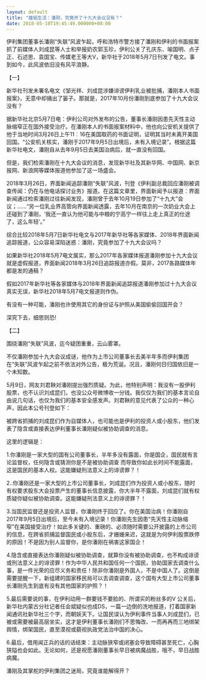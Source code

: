 ```yaml
---
layout: default
title: "雄韬生活：潘刚，究竟开了十九大会议没有？"
date: 2018-05-10T19:45:49.000000+08:00
---
```


伊利集团董事长潘刚“失联”风波乍起，呼和浩特市警方接了潘刚和伊利的书面报案抓了前媒体人刘成昆等人士和举报奶农郭玉珍，伊利公关了孔庆东、喻国明、点子正、石述思、袁国宝、传媒老王等大V，新华社于2018年5月7日刊发了电文。事到如今，此风波依旧没有风平浪静。

【一】

新华社刊发未署名电文《邹光祥、刘成昆涉嫌诽谤伊利乳业被批捕，潘刚本人书面报案》，无意中却捅出了篓子。那就是，2017年10月份潘刚到底参加了十九大会议没有？

据新华社北京5月7日电：伊利公司对外发布的公告，董事长潘刚因患先天性主动脉缩窄正在国外接受治疗。在潘刚本人的书面报案材料中，他也向公安机关提供了他于当地时间3月26日上午11︰16在美国取药的书面证明，证明其当时未离开美国回国。“公安机关核实，潘刚于2017年9月5日出境后，未有入境记录”。根据这篇新华社电文，潘刚自从去年9月5日去美国治病后，就一直没有回国。

但是，我们检索潘刚在十九大会议的消息，发现新华社及其新华网、中国网、新京报网、新浪网等媒体报道他参加了这一场盛会。

2018年3月26日，界面新闻追踪潘刚“失联”风波，刊登《伊利副总裁回应潘刚被调查传闻：仍在与他电话探讨业务》报道。在这篇文章里，界面新闻予以报道：界面新闻通过检索潘刚过往新闻发现，潘刚曾于去年10月19日参加了“十九大”会议；……“另一位乳业界高管向界面新闻透露，去年10月在南京的一次奶业大会上还碰到了潘刚，‘我还一直认为他可能与中粮的宁高宁一样往上走上真正的仕途了，这么年轻’。”

综合比较2018年5月7日新华社电文与2017年新华社等各家媒体、2018年界面新闻追踪报道，公众容易深陷迷惑：潘刚，究竟参加了十九大会议吗？

如果新华社2018年5月7电文属实，那么2017年各家媒体报道潘刚参加十九大会议就是虚假报道，界面新闻2018年3月26日追踪报道亦假。莫非，2017各路媒体年都是发的通稿？

假如2017年新华社等各家媒体与2018年界面新闻追踪报道潘刚参加过十九大会议真实无误，新华社2018年5月7电文报道则作伪。

有没有一种可能，潘刚也许使用其它的身份证与护照从美国偷偷回国开会？

深究下去，细思则恐!

【二】

围绕潘刚“失联”风波，迄今疑团重重，云山雾罩。

不仅潘刚参加十九大会议成谜，他作为上市公司董事长去美半年多而伊利集团在“失联”风波乍起之前不依法对外公告，极为荒诞。况且，潘刚何日归国依旧是一个未知数。

5月9日，网友刘君鞅对潘刚提出强烈质疑。为此，他特别声明：我没有一股伊利股票，也不认识刘成昆们，也没公众号微博收一分钱。我仅仅为我们的基本言论自由说几句话，也仅为我们的基本安全感发声。刘君鞅的意见代表了公众的一种心声，因此本公号刊登如下：

被跨省抓捕的刘成昆们作为自媒体人，也可能也是伊利的投资人或小股东，他们发表了隐含或直接表达伊利董事长潘刚疑似被协助调查的消息。

这里的逻辑是：

1.你潘刚是一家大型的国有公司董事长，半年多没有露面，你是国企，国民就有言论监督权，任何隐含或猜测你是不是被协助调查 而导致你如此长时间不能露面，这是国民的基本人权。这能嫌疑刑法意义上的诽谤罪？！

2..你潘刚还是一家大型的上市公司董事长，刘成昆们作为投资人或小股东，随时有权要求股东大会投票产生的董事长信息披露，你大半年不露面，刘成昆们就有权质疑你疑似被协助调查。这能嫌疑刑法意义上的诽谤罪？！

3.当国民监督还是投资人监督，你潘刚终于回应了。你在美国治病！你潘刚自2017年9月5日出境后，至今未有入境记录！你潘刚先生因患“先天性主动脉缩窄”在美国接受治疗！如此多关键的、重磅的、必须随时需要公开披露的上市公司的信息，在跨省抓捕监督国民或小股东后，才姗姗来迟，这就是为何伊利股票跌停的原因！不是因为别人监督你，是你潘刚在祸害这家国企！

4.隐含或直接表达你潘刚疑似被协助调查，就算你没有被协助调查，也不构成诽谤或刑法意义上的诽谤罪！作为中华人民共和国任何一个国民，协助国家去调查什么事，是一件光荣的应尽义务和责任！除非你潘刚是外国人，不是中国人了。这倒是需要提醒一下，新组建的国家移民局可以去调查调查，这个国有大型上市公司董事长潘刚先生到底有没有其他国家的护照？！

5.最后需要说的事，在伊利动用一群要钱不要脸的、所谓买的粉丝多的V 公关后，新华社内蒙古分社记者任会斌疑似也成DS，一篇一边倒的洗地报道，打着国家新闻通讯社新华社三个字，而朝妖天下。让国民误认为伊利事件当事人刘成昆们，已被或需要被最高层坐实，这才是伊利董事长潘刚们不思悔改、一而再再而三地绑架舆情，绑架国民，直至漠视或藐视执政党法治中国的决心。

6.最后，借用闻正兵的话的话结束：主动脉狭窄或闭塞会导致障碍甚至死亡，心胸狭隘也会如此。无论如何，还是祝愿潘刚董事长早日被病魔战胜，哦不，早日战胜病魔。

潘刚及其掌舵的伊利集团之迷局，究竟谁能解得开？

